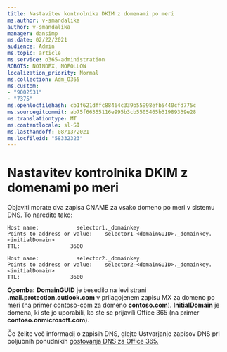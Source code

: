```yaml
---
title: Nastavitev kontrolnika DKIM z domenami po meri
ms.author: v-smandalika
author: v-smandalika
manager: dansimp
ms.date: 02/22/2021
audience: Admin
ms.topic: article
ms.service: o365-administration
ROBOTS: NOINDEX, NOFOLLOW
localization_priority: Normal
ms.collection: Adm_O365
ms.custom:
- "9002531"
- "7375"
ms.openlocfilehash: cb1f621dffc88464c339b55998efb5440cfd775c
ms.sourcegitcommit: ab75f66355116e995b3cb5505465b31989339e28
ms.translationtype: MT
ms.contentlocale: sl-SI
ms.lasthandoff: 08/13/2021
ms.locfileid: "58332323"
---
```

# <a name="set-up-dkim-with-custom-domains"></a>Nastavitev kontrolnika DKIM z domenami po meri

Objaviti morate dva zapisa CNAME za vsako domeno po meri v sistemu DNS. To naredite tako:

```console
Host name:            selector1._domainkey
Points to address or value:    selector1-<domainGUID>._domainkey.<initialDomain>
TTL:                3600

Host name:            selector2._domainkey
Points to address or value:    selector2-<domainGUID>._domainkey.<initialDomain>
TTL:                3600
```
**Opomba:** **DomainGUID** je besedilo na levi strani **.mail.protection.outlook.com** v prilagojenem zapisu MX za domeno po meri (na primer contoso-com za domeno **contoso.com**). **InitialDomain** je domena, ki ste jo uporabili, ko ste se prijavili Office 365 (na primer **contoso.onmicrosoft.com**).

Če želite več informacij o zapisih DNS, glejte Ustvarjanje zapisov DNS pri poljubnih ponudnikih [gostovanja DNS za Office 365.](https://docs.microsoft.com/microsoft-365/admin/get-help-with-domains/create-dns-records-at-any-dns-hosting-provider)